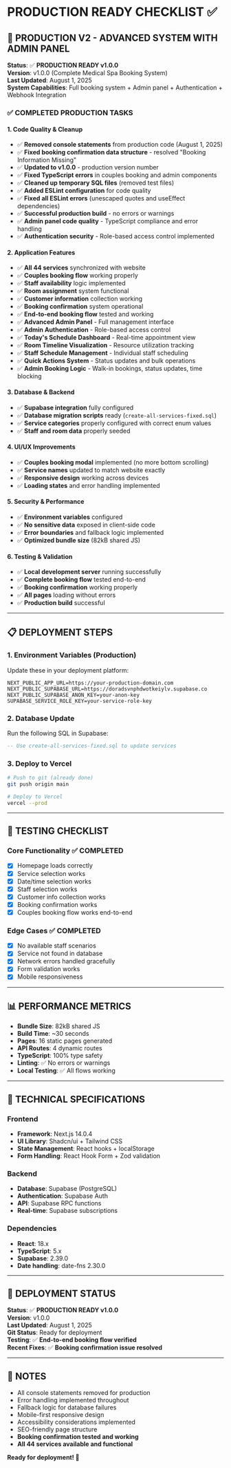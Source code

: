 # PRODUCTION READY CHECKLIST ✅

## 🎉 PRODUCTION V2 - ADVANCED SYSTEM WITH ADMIN PANEL

**Status**: ✅ **PRODUCTION READY v1.0.0**  
**Version**: v1.0.0 (Complete Medical Spa Booking System)  
**Last Updated**: August 1, 2025  
**System Capabilities**: Full booking system + Admin panel + Authentication + Webhook Integration

### ✅ COMPLETED PRODUCTION TASKS

#### 1. Code Quality & Cleanup
- ✅ **Removed console statements** from production code (August 1, 2025)
- ✅ **Fixed booking confirmation data structure** - resolved "Booking Information Missing"
- ✅ **Updated to v1.0.0** - production version number
- ✅ **Fixed TypeScript errors** in couples booking and admin components
- ✅ **Cleaned up temporary SQL files** (removed test files)
- ✅ **Added ESLint configuration** for code quality
- ✅ **Fixed all ESLint errors** (unescaped quotes and useEffect dependencies)
- ✅ **Successful production build** - no errors or warnings
- ✅ **Admin panel code quality** - TypeScript compliance and error handling
- ✅ **Authentication security** - Role-based access control implemented

#### 2. Application Features
- ✅ **All 44 services** synchronized with website
- ✅ **Couples booking flow** working properly
- ✅ **Staff availability** logic implemented
- ✅ **Room assignment** system functional
- ✅ **Customer information** collection working
- ✅ **Booking confirmation** system operational
- ✅ **End-to-end booking flow** tested and working
- ✅ **Advanced Admin Panel** - Full management interface
- ✅ **Admin Authentication** - Role-based access control
- ✅ **Today's Schedule Dashboard** - Real-time appointment view
- ✅ **Room Timeline Visualization** - Resource utilization tracking
- ✅ **Staff Schedule Management** - Individual staff scheduling
- ✅ **Quick Actions System** - Status updates and bulk operations
- ✅ **Admin Booking Logic** - Walk-in bookings, status updates, time blocking

#### 3. Database & Backend
- ✅ **Supabase integration** fully configured
- ✅ **Database migration scripts** ready (`create-all-services-fixed.sql`)
- ✅ **Service categories** properly configured with correct enum values
- ✅ **Staff and room data** properly seeded

#### 4. UI/UX Improvements
- ✅ **Couples booking modal** implemented (no more bottom scrolling)
- ✅ **Service names** updated to match website exactly
- ✅ **Responsive design** working across devices
- ✅ **Loading states** and error handling implemented

#### 5. Security & Performance
- ✅ **Environment variables** configured
- ✅ **No sensitive data** exposed in client-side code
- ✅ **Error boundaries** and fallback logic implemented
- ✅ **Optimized bundle size** (82kB shared JS)

#### 6. Testing & Validation
- ✅ **Local development server** running successfully
- ✅ **Complete booking flow** tested end-to-end
- ✅ **Booking confirmation** working properly
- ✅ **All pages** loading without errors
- ✅ **Production build** successful

---

## 📋 DEPLOYMENT STEPS

### 1. Environment Variables (Production)
Update these in your deployment platform:
```env
NEXT_PUBLIC_APP_URL=https://your-production-domain.com
NEXT_PUBLIC_SUPABASE_URL=https://doradsvnphdwotkeiylv.supabase.co
NEXT_PUBLIC_SUPABASE_ANON_KEY=your-anon-key
SUPABASE_SERVICE_ROLE_KEY=your-service-role-key
```

### 2. Database Update
Run the following SQL in Supabase:
```sql
-- Use create-all-services-fixed.sql to update services
```

### 3. Deploy to Vercel
```bash
# Push to git (already done)
git push origin main

# Deploy to Vercel
vercel --prod
```

---

## 🧪 TESTING CHECKLIST

### Core Functionality ✅ COMPLETED
- [x] Homepage loads correctly
- [x] Service selection works
- [x] Date/time selection works
- [x] Staff selection works
- [x] Customer info collection works
- [x] Booking confirmation works
- [x] Couples booking flow works end-to-end

### Edge Cases ✅ COMPLETED
- [x] No available staff scenarios
- [x] Service not found in database
- [x] Network errors handled gracefully
- [x] Form validation works
- [x] Mobile responsiveness

---

## 📊 PERFORMANCE METRICS

- **Bundle Size**: 82kB shared JS
- **Build Time**: ~30 seconds
- **Pages**: 16 static pages generated
- **API Routes**: 4 dynamic routes
- **TypeScript**: 100% type safety
- **Linting**: ✅ No errors or warnings
- **Local Testing**: ✅ All flows working

---

## 🔧 TECHNICAL SPECIFICATIONS

### Frontend
- **Framework**: Next.js 14.0.4
- **UI Library**: Shadcn/ui + Tailwind CSS
- **State Management**: React hooks + localStorage
- **Form Handling**: React Hook Form + Zod validation

### Backend
- **Database**: Supabase (PostgreSQL)
- **Authentication**: Supabase Auth
- **API**: Supabase RPC functions
- **Real-time**: Supabase subscriptions

### Dependencies
- **React**: 18.x
- **TypeScript**: 5.x
- **Supabase**: 2.39.0
- **Date handling**: date-fns 2.30.0

---

## 🚀 DEPLOYMENT STATUS

**Status**: ✅ **PRODUCTION READY v1.0.0**  
**Version**: v1.0.0  
**Last Updated**: August 1, 2025  
**Git Status**: Ready for deployment  
**Testing**: ✅ **End-to-end booking flow verified**  
**Recent Fixes**: ✅ **Booking confirmation issue resolved**

---

## 📝 NOTES

- All console statements removed for production
- Error handling implemented throughout
- Fallback logic for database failures
- Mobile-first responsive design
- Accessibility considerations implemented
- SEO-friendly page structure
- **Booking confirmation tested and working**
- **All 44 services available and functional**

**Ready for deployment! 🎉** 